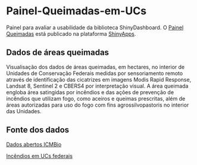 # Painel-Queimadas-em-UCs
Painel para avaliar a usabilidade da biblioteca ShinyDashboard.
O [Painel Queimadas](https://bs1v8e-daniel-dambroski0c0defreitas.shinyapps.io/EstudoDataQua/) está publicado na plataforma [ShinyApps](https://www.shinyapps.io/). 
## Dados de áreas queimadas
Visualisação dos dados de áreas queimadas, em hectares, no interior de Unidades de Conservação Federais medidas por sensoriamento remoto através de identificação das cicatrizes em imagens Modis Rapid Response, Landsat 8, Sentinel 2 e CBERS4 por interpretação visual. A área queimada engloba área satingidas por incêndios e das ações de prevenção de incêndios que utilizam fogo, como aceiros e queimas prescritas, além de áreas autorizadas para uso do fogo com fins agrossilvopastoris no interior das Unidades.
## Fonte dos dados

[Dados abertos ICMBio](https://www.gov.br/icmbio/pt-br/acesso-a-informacao/dados-abertos)

[Incêndios em UCs federais](https://dados.gov.br/dados/conjuntos-dados/incendios-em-unidades-de-conservacao-federais)

